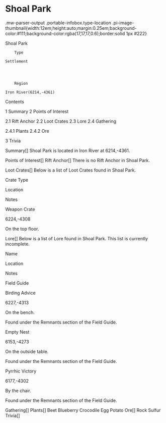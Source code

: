 # Shoal Park

.mw-parser-output .portable-infobox.type-location .pi-image-thumbnail{width:12em;height:auto;margin:0.25em;background-color:#111;background-color:rgba(17,17,17,0.6);border:solid 1px #222}

Shoal Park

	

	
		Type
	
	Settlement



	
		Region
	
	Iron River(6214,-4361)




Contents

1 Summary
2 Points of Interest

2.1 Rift Anchor
2.2 Loot Crates
2.3 Lore
2.4 Gathering

2.4.1 Plants
2.4.2 Ore




3 Trivia



Summary[]
Shoal Park is located in Iron River at 6214,-4361.

Points of Interest[]
Rift Anchor[]
There is no Rift Anchor in Shoal Park.

Loot Crates[]
Below is a list of Loot Crates found in Shoal Park.



Crate Type

Location

Notes


Weapon Crate

6224,-4308

On the top floor.


Lore[]
Below is a list of Lore found in Shoal Park. This list is currently incomplete.



Name

Location

Notes

Field Guide


Birding Advice

6227,-4313

On the bench.

Found under the Remnants section of the Field Guide.


Empty Nest

6153,-4273

On the outside table.

Found under the Remnants section of the Field Guide.


Pyrrhic Victory

6177,-4302

By the chair.

Found under the Remnants section of the Field Guide.


Gathering[]
Plants[]
Beet
Blueberry
Crocodile Egg
Potato
Ore[]
Rock
Sulfur
Trivia[]
